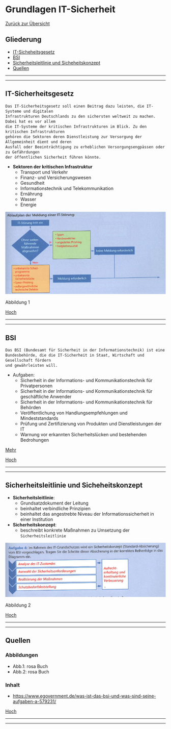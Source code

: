 # Grundlagen IT-Sicherheit

[Zurück zur Übersicht](../readme.md)

## Gliederung

- [IT-Sicheheitsgesetz](#it-sicherheitsgesetz)
- [BSI](#bsi)
- [Sicherheitsleitlinie und Sicheheitskonzept](#sicherheitsleitlinie-und-sicheheitskonzept)
- [Quellen](#quellen)
---
---

## IT-Sicherheitsgesetz

```Text
Das IT-Sicherheitsgesetz soll einen Beitrag dazu leisten, die IT-Systeme und digitalen
Infrastrukturen Deutschlands zu den sichersten weltweit zu machen. Dabei hat es vor allem
die IT-Systeme der kritischen Infrastrukturen im Blick. Zu den kritischen Infrastrukturen
gehören die Sektoren deren Dienstleistung zur Versorgung der Allgemeinheit dient und deren
Ausfall oder Beeinträchtigung zu erheblichen Versorgungsengpässen oder zu Gefährdungen
der öffentlichen Sicherheit führen könnte.
```

- **Sektoren der kritischen Infrastruktur**
    - Transport und Verkehr
    - Finanz- und Versicherungswesen
    - Gesundheit
    - Informationstechnik und Telekommunikation
    - Ernährung
    - Wasser
    - Energie

![Abb.1: Meldung einer IT-Störung](./img/it-stoerung-meldung.png)

Abbildung 1

[Hoch](#gliederung)

---
---

## BSI

```Text
Das BSI (Bundesamt für Sicherheit in der Informationstechnik) ist eine
Bundesbehörde, die die IT-Sicherheit in Staat, Wirtschaft und Gesellschaft fördern
und gewährleisten will.
```

- Aufgaben:
    - Sicherheit in der Informations- und Kommunikationstechnik für Privatpersonen
    - Sicherheit in der Informations- und Kommunikationstechnik für geschäftliche Anwender
    - Sicherheit in der Informations- und Kommunikationstechnik für Behörden
    - Veröffentlichung von Handlungsempfehlungen und Mindeststandards
    - Prüfung und Zertifizierung von Produkten und Dienstleistungen der IT
    - Warnung vor erkannten Sicherheitslücken und bestehenden Bedrohungen

[Mehr](https://www.egovernment.de/was-ist-das-bsi-und-was-sind-seine-aufgaben-a-579231/)

[Hoch](#gliederung)

---
---

## Sicherheitsleitlinie und Sicheheitskonzept

- **Sicherheitsleitlinie**:
    - Grundsatzdokument der Leitung
    - beinhaltet verbindliche Prinzipien
    - beinhaltet das angestrebte Niveau der Informationssicherheit in einer Institution
- **Sicherheitskonzept**:
    - beschreibt konkrete Maßnahmen zu Umsetzung der `Sicherheitsleitlinie`

![Abb.2: Sicherheitsleitlinie](./img/sicherheitsleitlinie.png)

Abbildung 2

[Hoch](#gliederung)

---
---

## Quellen

### Abbildungen

- Abb.1: rosa Buch
- Abb.2: rosa Buch

### Inhalt

- <https://www.egovernment.de/was-ist-das-bsi-und-was-sind-seine-aufgaben-a-579231/>

[Hoch](#gliederung)

---
---
